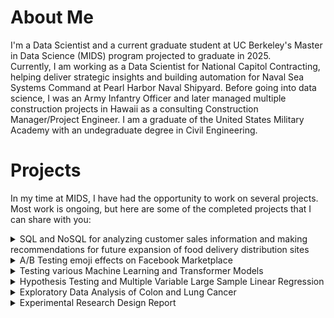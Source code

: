 # About Me
I'm a Data Scientist and a current graduate student at UC Berkeley's Master in Data Science (MIDS) program projected to graduate in 2025.  
Currently, I am working as a Data Scientist for National Capitol Contracting, helping deliver strategic insights and building automation for Naval Sea Systems Command at Pearl Harbor Naval Shipyard. Before going into data science, I was an Army Infantry Officer and later managed multiple construction projects in Hawaii as a consulting Construction Manager/Project Engineer. I am a graduate of the United States Military Academy with an undegraduate degree in Civil Engineering. 

# Projects
In my time at MIDS, I have had the opportunity to work on several projects. Most work is ongoing, but here are some of the completed projects that I can share with you:

<details>
<summary>SQL and NoSQL for analyzing customer sales information and making recommendations for future expansion of food delivery distribution sites</summary>
<ul>
<li><strong>Course:</strong> Data Engineering</li>
<li><strong>Description:</strong>  
Project 1: Data Wrangling to load sales data from a third-party sales channel with preliminary analytics. Used AWS and a Docker cluster running Anaconda and PostgreSQL.  
Project 2: Created a Neo4J graph database for the Bay Area BART system to identify future distribution locations for a food delivery service. Used Graph Path to identify the shortest path from a central supply store to distribution nodes, a centrality algorithm to determine the most influential BART station to service existing customers, and a community detection algorithm to identify BART station communities. Identified additional BART station locations for future store expansion.</li>
<li><strong>Technology:</strong> SQL, Python, NoSQL Graph Database, Linux CLI, Docker Containers, Graph Path, Centrality, Community Detection Algorithms</li>
<li><strong>Links to the repository:</strong> [https://github.com/kevinyi901/W205_DataEngineering]</li>
</ul>
</details>


<details>
<summary>A/B Testing emoji effects on Facebook Marketplace</summary>
<ul>
<li><strong>Course:</strong> Experiments and Causal Inference</li>
<li><strong>Description:</strong>  
Project 1: A project conducting an A/B testing on the effects of emojis on seller's willingness to reduce price on Facebook Marketplace.</li>
<li><strong>Technology:</strong> R Studio, T-Test, A/B Testing, Multi-Variate Linear Regression</li>
<li><strong>Links to the repository:</strong> [https://github.com/kevinyi901/W241]</li>
</ul>
</details>


<details>
<summary>Testing various Machine Learning and Transformer Models</summary>
<ul>
<li><strong>Course:</strong> Applied Machine Learning</li>
<li><strong>Description:</strong>  
Project 1: Model training and comparisons for Movie sentiment classification using one hot encoding, logistic regression with embedding, Convolutional Neural Network, Hyperparameter tuned Convolutional Neural Network
            Feature Extraction Distill-Bert-SST2 Transformer, Fine Tuned Distill-Bert-SST2 Transformer
</li>
<li><strong>Technology:</strong> Python, Numpy, TensorFlow, Neural Network and Transformer Models for NLP</li>
<li><strong>Links to the repository:</strong> [https://github.com/kevinyi901/W207]</li>
</ul>
</details>


<details>
<summary>Hypothesis Testing and Multiple Variable Large Sample Linear Regression</summary>
<ul>
<li><strong>Course:</strong> Statistics for Data Science</li>
<li><strong>Description:</strong>  
Project 1: A project exploring, visualizing, and conducting hypothesis testing on whether Republican voters or Democrat voters have more difficulty voting.  
Project 2: A project evaluating if one's occupation impacts the amount of hours worked weekly using general census data.</li>
<li><strong>Technology:</strong> R Studio, T-Test, Classical Linear Model Assumption Testing, Multi-Variate Linear Regression</li>
<li><strong>Links to the repository:</strong> [https://github.com/kevinyi901/W203_Statistics]</li>
</ul>
</details>

<details>
<summary>Exploratory Data Analysis of Colon and Lung Cancer</summary>
<ul>
<li><strong>Course:</strong> Introduction to Data Science Programming</li>
<li><strong>Description:</strong> A project cleaning, exploring, and visualizing 2008-2019 data from the CDC to identify racial, geographical, and gender trends in lung and colon cancer in America.</li>
<li><strong>Technology:</strong> Python, Pandas, Plotly, Matplotlib, Seaborn</li>
<li><strong>Links to the repository:</strong> [https://github.com/kevinyi901/W200]</li>
</ul>
</details>

<details>
<summary>Experimental Research Design Report</summary>
<ul>
<li><strong>Course:</strong> Research Design and Applications for Data Analysis</li>
<li><strong>Description:</strong> A project developing a research design report that will produce valuable and actionable insight for predicting grocery product sales using existing prediction models and social media data.</li>
<li><strong>Links to the repository:</strong> [https://github.com/kevinyi901/W201]</li>
</ul>
</details>
